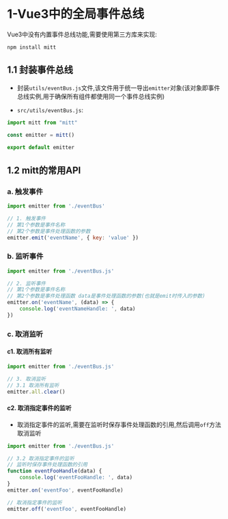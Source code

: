 # 1-Vue3中的全局事件总线

Vue3中没有内置事件总线功能,需要使用第三方库来实现:

```
npm install mitt
```

## 1.1 封装事件总线

- 封装`utils/eventBus.js`文件,该文件用于统一导出`emitter`对象(该对象即事件总线实例,用于确保所有组件都使用同一个事件总线实例)

- `src/utils/eventBus.js`:

```javascript
import mitt from "mitt"

const emitter = mitt()

export default emitter
```

## 1.2 mitt的常用API

### a. 触发事件

```javascript
import emitter from './eventBus'

// 1. 触发事件
// 第1个参数是事件名称
// 第2个参数是事件处理函数的参数
emitter.emit('eventName', { key: 'value' })
```

### b. 监听事件

```javascript
import emitter from './eventBus.js'

// 2. 监听事件
// 第1个参数是事件名称
// 第2个参数是事件处理函数 data是事件处理函数的参数(也就是emit时传入的参数)
emitter.on('eventName', (data) => {
    console.log('eventNameHandle: ', data)
})
```

### c. 取消监听

#### c1. 取消所有监听

```javascript
import emitter from './eventBus.js'

// 3. 取消监听
// 3.1 取消所有监听
emitter.all.clear()
```

#### c2. 取消指定事件的监听

- 取消指定事件的监听,需要在监听时保存事件处理函数的引用,然后调用`off`方法取消监听

```javascript
import emitter from './eventBus.js'

// 3.2 取消指定事件的监听
// 监听时保存事件处理函数的引用
function eventFooHandle(data) {
    console.log('eventFooHandle: ', data)
}
emitter.on('eventFoo', eventFooHandle)

// 取消指定事件的监听
emitter.off('eventFoo', eventFooHandle)
```
